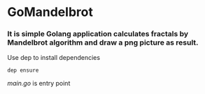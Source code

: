 # GoMandelbrot

### It is simple Golang application calculates fractals by Mandelbrot algorithm and draw a png picture as result.

Use dep to install dependencies

    dep ensure

_main.go_ is entry point
